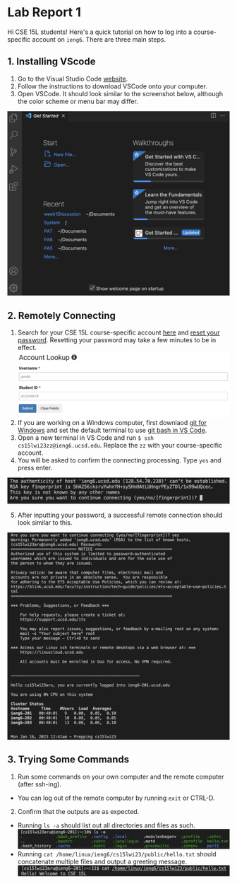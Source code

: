 # Lab Report 1
Hi CSE 15L students! Here's a quick tutorial on how to log into a course-specific account on `ieng6`.
There are three main steps.
## 1. Installing VScode

1. Go to the Visual Studio Code [website](https://code.visualstudio.com/download).
2. Follow the instructions to download VSCode onto your computer.
3. Open VSCode. It should look similar to the screenshot below, although the color scheme or menu bar may differ.

![Image](VSCode_screenshot.png)

## 2. Remotely Connecting
1. Search for your CSE 15L course-specific account [here](https://sdacs.ucsd.edu/~icc/index.php) and [reset your password](https://docs.google.com/document/d/1hs7CyQeh-MdUfM9uv99i8tqfneos6Y8bDU0uhn1wqho/edit). Resetting your password may take a few minutes to be in effect.
![Image](acct_lookup.png)
2. If you are working on a Windows computer, first downlaod [git for Windows](https://gitforwindows.org/) and  set the default terminal to use [git bash in VS Code](https://stackoverflow.com/a/50527994).
3. Open a new terminal in VS Code and run `$ ssh cs15lwi23zz@ieng6.ucsd.edu`. Replace the `zz` with your course-specific account.
4. You will be asked to confirm the connecting processing. Type `yes` and press enter.

![Image](first_ssh.png)

5. After inputting your password, a successful remote connection should look similar to this.

![Image](successful_login.png)

## 3. Trying Some Commands
1. Run some commands on your own computer and the remote computer (after ssh-ing).
- You can log out of the remote computer by running `exit` or CTRL-D.
2. Confirm that the outputs are as expected.
- Running `ls -a` should list out all directories and files as such.
![Image](ls-a_screenshot.png)
- Running `cat /home/linux/ieng6/cs15lwi23/public/hello.txt` should concatenate multiple files and output a greeting message.
![Image](cat_screenshot.png)

